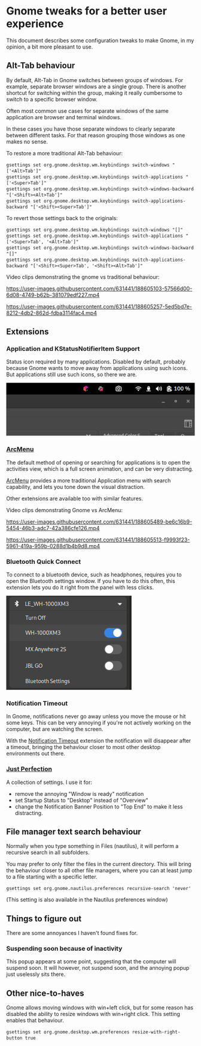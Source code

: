 # Gnome tweaks for a better user experience

This document describes some configuration tweaks to make Gnome, in my opinion,
a bit more pleasant to use.

## Alt-Tab behaviour

By default, Alt-Tab in Gnome switches between groups of windows. For example,
separate browser windows are a single group. There is another shortcut for
switching within the group, making it really cumbersome to switch to a specific
browser window.

Often most common use cases for separate windows of the same application are
browser and terminal windows.

In these cases you have those separate windows to clearly separate between
different tasks. For that reason grouping those windows as one makes no sense.

To restore a more traditional Alt-Tab behaviour:

```
gsettings set org.gnome.desktop.wm.keybindings switch-windows "['<Alt>Tab']"
gsettings set org.gnome.desktop.wm.keybindings switch-applications "['<Super>Tab']"
gsettings set org.gnome.desktop.wm.keybindings switch-windows-backward "['<Shift><Alt>Tab']"
gsettings set org.gnome.desktop.wm.keybindings switch-applications-backward "['<Shift><Super>Tab']"
```

To revert those settings back to the originals:
```
gsettings set org.gnome.desktop.wm.keybindings switch-windows "[]"
gsettings set org.gnome.desktop.wm.keybindings switch-applications "['<Super>Tab', '<Alt>Tab']"
gsettings set org.gnome.desktop.wm.keybindings switch-windows-backward "[]"
gsettings set org.gnome.desktop.wm.keybindings switch-applications-backward "['<Shift><Super>Tab', '<Shift><Alt>Tab']"
```

Video clips demonstrating the gnome vs traditional behaviour:

https://user-images.githubusercontent.com/631441/188605103-57566d00-6d08-4749-b62b-381079edf227.mp4

https://user-images.githubusercontent.com/631441/188605257-5ed5bd7e-8212-4db2-862d-fdba3114fac4.mp4

## Extensions

### Application and KStatusNotifierItem Support

Status icon required by many applications. Disabled by default, probably
because Gnome wants to move away from applications using such icons. But
applications still use such icons, so there we are.

![notification icons](./images/notification-icons.png)

### [ArcMenu](https://extensions.gnome.org/extension/3628/arcmenu/)

The default method of opening or searching for applications is to open the
activities view, which is a full screen animation, and can be very
distracting.

[ArcMenu](https://extensions.gnome.org/extension/3628/arcmenu/) provides a more traditional Application menu with search capability,
and lets you tone down the visual distraction.

Other extensions are available too with similar features.

Video clips demonstrating Gnome vs ArcMenu:

https://user-images.githubusercontent.com/631441/188605489-be6c16b9-5454-46b3-adc7-42a386cfe126.mp4

https://user-images.githubusercontent.com/631441/188605513-f9993f23-5961-419a-959b-0288d1b4b9d8.mp4

### Bluetooth Quick Connect

To connect to a bluetooth device, such as headphones, requires you to open the
Bluetooth settings window. If you have to do this often, this extension lets
you do it right from the panel with less clicks.

![bluetooth](./images/bluetooth.png)

### Notification Timeout

In Gnome, notifications never go away unless you move the mouse or hit some
keys. This can be very annoying if you're not actively working on the
computer, but are watching the screen.

With the [Notification Timeout](https://extensions.gnome.org/extension/3795/notification-timeout/) extension the notification will disappear after
a timeout, bringing the behaviour closer to most other desktop
environments out there.

### [Just Perfection](https://extensions.gnome.org/extension/3843/just-perfection/)

A collection of settings. I use it for:
* remove the annoying "Window is ready" notification
* set Startup Status to "Desktop" instead of "Overview"
* change the Notification Banner Position to "Top End" to make it less distracting.

## File manager text search behaviour

Normally when you type something in Files (nautilus), it will perform a
recursive search in all subfolders.

You may prefer to only filter the files in the current directory. This will
bring the behaviour closer to all other file managers, where you can at least
jump to a file starting with a specific letter.

```
gsettings set org.gnome.nautilus.preferences recursive-search 'never'
```

(This setting is also available in the Nautilus preferences window)

## Things to figure out

There are some annoyances I haven't found fixes for.

### Suspending soon because of inactivity

This popup appears at some point, suggesting that the computer will suspend
soon. It will however, not suspend soon, and the annoying popup just uselessly
sits there.

## Other nice-to-haves

Gnome allows moving windows with win+left click, but for some reason has
disabled the ability to resize windows with win+right click. This setting
enables that behaviour.

```
gsettings set org.gnome.desktop.wm.preferences resize-with-right-button true
```
